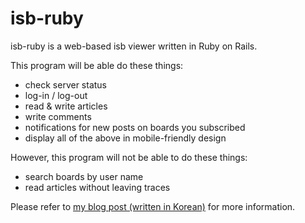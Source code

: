 isb-ruby
========

isb-ruby is a web-based isb viewer written in Ruby on Rails.

This program will be able do these things:

* check server status
* log-in / log-out
* read & write articles
* write comments
* notifications for new posts on boards you subscribed
* display all of the above in mobile-friendly design

However, this program will not be able to do these things:

* search boards by user name
* read articles without leaving traces

Please refer to [my blog post (written in Korean)](http://e0en.tumblr.com/post/92439325413/ruby-python)
for more information.
